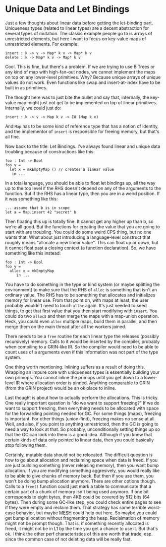 # Unique Data and Let Bindings

Just a few thoughts about linear data before getting the let-binding part.
Uniqueness types (related to linear types) are a decent abstraction for
several types of mutation. The classic example people go to is arrays of
unrestricted elements, but here I want to focus on key-value maps of
unrestricted elements. For example:

    insert : k -> v -> Map* k v -> Map* k v
    delete : k -> Map* k v -> Map* k v

Cool. This is fine, but there's a problem. If we are trying to use B Trees
or any kind of map with high-fan-out nodes, we cannot implement the maps
on top on any lower-level primitives. Why? Because unique arrays of unique
values do not work. Even functions like swap and insert-at-index have to be
built in as primitives.

The thought here was to just bite the bullet and say that, internally, the
key-value map might just not get to be implemented on top of linear primitives.
Internally, we could just do:

    insert : k -> v -> Map k v -> IO (Map k v)

And `Map` has to be some kind of reference type that has a notion of identity,
and the implementor of `insert` is responsible for freeing memory, but that's
all fine.

Now back to the title: Let Bindings. I've always found linear and unique data
troubling because of constructions like this:

    foo : Int -> Bool
    foo y =
      let x = mkEmptyMap () // creates a linear value
       in ...

In a total language, you should be able to float let bindings up, all the
way up to the top level if the RHS doesn't depend on any of the arguments
to the function. But if the RHS has a linear type, then you are in a weird
position. If it was something like this:

    ... assume that b is in scope
    let a = Map.insert 42 "secret" b

Then floating this up is totally fine. It cannot get any higher up than b,
so we're all good. But the functions for creating the value that you are
going to start with are troubling. You could do some weird CPS thing, but
no one wants that. What about just introducing a language-level construct
that roughly means "allocate a new linear value". This can float up
or down, but it cannot float past a closing context (a function declaration).
So, we have something like this instead:

    foo : Int -> Bool
    foo y =
      alloc x = mkEmptyMap
         in ...

You have to do something in the type or kind system (or maybe splitting the
environment) to make sure that the RHS of `alloc` is something that isn't
an ordinary value. The RHS has to be something that allocates and initializes
memory for linear use. From that point on, with maps at least, the user
probably wouldn't need to touch `alloc` again. It's just needed to seed
things, to get that first value that you then start modifying with `insert`.
You could do two `alloc`s and then merge the maps with a map-union operation.
Heck, you could even `alloc` multiple maps, build them in parallel, and then
merge them on the main thread after all the workers joined.

There needs to be a `free` routine for each linear type the releases
(possibly recursively) memory. Calls to it would be inserted by the
compiler, probably when compiling to a GRIN-like IR. So the compiler
would need to be able to count uses of a arguments even if this information
was not part of the type system.

One thing worth mentioning. Inlining suffers as a result of doing this.
Wrapping an impure core with uniqueness types is essentially building
your own primops. You cannot inline the primops until you get down to
a lower-level IR where allocation order is pinned. Anything comparable
to GRIN (from the GRIN project) would be an ok place to inline.

Last thought is about how to actually perform the allocations. This is
tricky. One really important question is "do we want to support freezing?"
If we do want to support freezing, then everything needs to be allocated
with space for the forwarding pointing needed for GC. For some things (maps),
freezing is important. For other things (union-find), freezing makes no
sense at all. Well, and also, if you point to anything unrestricted, then
the GC is going to need a way to look at that. So probably, unconditionally
setting things up so that the GC can look into them is a good idea. Although
if you knew that certain kinds of data only pointed to linear data, then
you could basically stop following them.

Certainly, mutable data should not be relocated. The difficult question is
how to go about allocation and reclaiming space when data is freed. If
you are just building something (never releasing memory), then you want
bump allocation. If you are modifying something aggresively, you would really
like to be able to give chunks of memory back. But then if you use them, you
won't be doing bump allocation anymore. There are other options though.
Calls to a `free()` function could just mark a table to communicate that
a certain part of a chunk of memory isn't being used anymore. If one bit
corresponds to eight bytes, then 4KB could be covered by 512 bits (64 bytes).
Then during some GC-like step, you could check entire pages to see if
they were empty and reclaim them. That strategy has some terrible worst-case
behavior, but maybe [MESH](https://arxiv.org/pdf/1902.04738.pdf) could help
out here. So maybe you could get bump allocation without fragmenting the
heap. Reclaimation of memory might not be prompt though. That is, if
something recently allocated is freed, it might not be in L1 by the time
you get a chance to use it. But that's ok. I think the other perf
characteristics of this are worth that trade, esp. since the common case
of not deleting data will be really fast.
